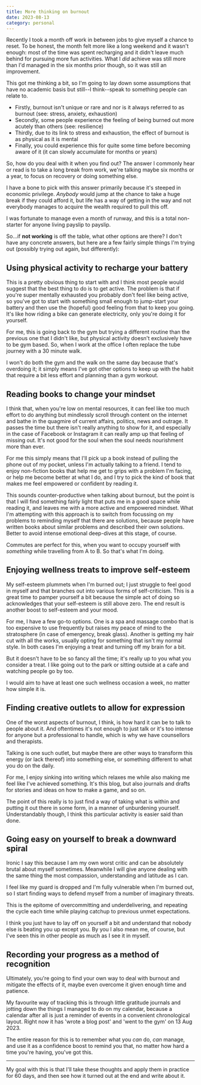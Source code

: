 ```yaml
---
title: More thinking on burnout
date: 2023-08-13
category: personal
---
```


Recently I took a month off work in between jobs to give myself a chance to reset. To be honest, the month felt more like a long weekend and it wasn't enough: most of the time was spent recharging and it didn't leave much behind for pursuing more fun activities. What I *did* achieve was still more than I'd managed in the six months prior though, so it was still an improvement.

This got me thinking a bit, so I'm going to lay down some assumptions that have no academic basis but still--I think--speak to something people can relate to.

- Firstly, burnout isn't unique or rare and nor is it always referred to as burnout (see: stress, anxiety, exhaustion)
- Secondly, some people experience the feeling of being burned out more acutely than others (see: resilience)
- Thirdly, due to its link to stress and exhaustion, the effect of burnout is as physical as it is mental
- Finally, you could experience this for quite some time before becoming aware of it (it can slowly accumulate for months or years)

So, how do you deal with it when you find out? The answer I commonly hear or read is to take a long break from work, we're talking maybe six months or a year, to focus on recovery or doing something else.

I have a bone to pick with this answer primarily because it's steeped in economic privilege. *Anybody* would jump at the chance to take a huge break if they could afford it, but life has a way of getting in the way and not everybody manages to acquire the wealth required to pull this off.

I was fortunate to manage even a month of runway, and this is a total non-starter for anyone living payslip to payslip.

So...if **not working** is off the table, what other options are there? I don't have any concrete answers, but here are a few fairly simple things I'm trying out (possibly trying out again, but differently):

## Using physical activity to recharge your battery

This is a pretty obvious thing to start with and I think most people would suggest that the best thing to do is to get active. The problem is that if you're super mentally exhausted you probably don't feel like being active, so you've got to start with something small enough to jump-start your battery and then use the (hopeful) good feeling from that to keep you going. It's like how riding a bike can generate electricity, only you're doing it for yourself.

For me, this is going back to the gym but trying a different routine than the previous one that I didn't like, but physical activity doesn't exclusively have to be gym based. So, when I work at the office I often replace the tube journey with a 30 minute walk.

I won't do both the gym and the walk on the same day because that's overdoing it; it simply means I've got other options to keep up with the habit that require a bit less effort and planning than a gym workout.

## Reading books to change your mindset

I think that, when you're low on mental resources, it can feel like too much effort to do anything but mindlessly scroll through content on the internet and bathe in the quagmire of current affairs, politics, news and outrage. It passes the time but there isn't really anything to show for it, and especially in the case of Facebook or Instagram it can really amp up that feeling of missing out. It's not good for the soul when the soul needs nourishment more than ever.

For me this simply means that I'll pick up a book instead of pulling the phone out of my pocket, unless I'm actually talking to a friend. I tend to enjoy non-fiction books that help me get to grips with a problem I'm facing, or help me become better at what I do, and I try to pick the kind of book that makes me feel empowered or confident by reading it.

This sounds counter-productive when talking about burnout, but the point is that I will find something fairly light that puts me in a good space while reading it, and leaves me with a more active and empowered mindset. What I'm attempting with this approach is to switch from focussing on my problems to reminding myself that there are solutions, because people have written books about similar problems and described their own solutions. Better to avoid intense emotional deep-dives at this stage, of course.

Commutes are perfect for this, when you want to occupy yourself with *something* while travelling from A to B. So that's what I'm doing.

## Enjoying wellness treats to improve self-esteem

My self-esteem plummets when I'm burned out; I just struggle to feel good in myself and that branches out into various forms of self-criticism. This is a great time to pamper yourself a bit because the simple act of doing so acknowledges that your self-esteem is still above zero. The end result is another boost to self-esteem and your mood.

For me, I have a few go-to options. One is a spa and massage combo that is too expensive to use frequently but raises my peace of mind to the stratosphere (in case of emergency, break glass). Another is getting my hair cut with all the works, usually opting for something that isn't my normal style. In both cases I'm enjoying a treat and turning off my brain for a bit.

But it doesn't have to be so fancy all the time; it's really up to you what you consider a treat. I like going out to the park or sitting outside at a cafe and watching people go by too.

I would aim to have at least one such wellness occasion a week, no matter how simple it is.

## Finding creative outlets to allow for expression

One of the worst aspects of burnout, I think, is how hard it can be to talk to people about it. And oftentimes it's not enough to just talk or it's too intense for anyone but a professional to handle, which is why we have counsellors and therapists.

Talking is one such outlet, but maybe there are other ways to transform this energy (or lack thereof) into something else, or something different to what you do on the daily.

For me, I enjoy sinking into writing which relaxes me while also making me feel like I've achieved something. It's this blog, but also journals and drafts for stories and ideas on how to make a game, and so on.

The point of this really is to just find a way of taking what is within and putting it out there in some form, in a manner of unburdening yourself. Understandably though, I think this particular activity is easier said than done.

## Going easy on yourself to break a downward spiral

Ironic I say this because I am my own worst critic and can be absolutely brutal about myself sometimes. Meanwhile I will give anyone dealing with the same thing the most compassion, understanding and latitude as I can.

I feel like my guard is dropped and I'm fully vulnerable when I'm burned out, so I start finding ways to defend myself from a number of imaginary threats.

This is the epitome of overcommitting and underdelivering, and repeating the cycle each time while playing catchup to previous unmet expectations.

I think you just have to lay off on yourself a bit and understand that nobody else is beating you up except you. By you I also mean me, of course, but I've seen this in other people as much as I see it in myself.

## Recording your progress as a method of recognition

Ultimately, you're going to find your own way to deal with burnout and mitigate the effects of it, maybe even overcome it given enough time and patience.

My favourite way of tracking this is through little gratitude journals and jotting down the things I managed to do on my calendar, because a calendar after all is just a reminder of events in a convenient chronological layout. Right now it has 'wrote a blog post' and 'went to the gym' on 13 Aug 2023.


The entire reason for this is to remember what you *can* do, *can* manage, and use it as a confidence boost to remind you that, no matter how hard a time you're having, you've got this.

---

My goal with this is that I'll take these thoughts and apply them in practice for 60 days, and then see how it turned out at the end and write about it.